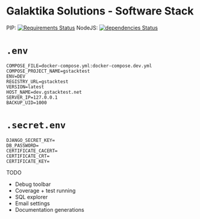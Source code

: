 #  Galaktika Solutions - Software Stack
PIP: [![Requirements Status](https://requires.io/github/galaktika-solutions/gStack/requirements.svg?branch=readme)](https://requires.io/galaktika-solutions/gStack/requirements/?branch=readme)
NodeJS: [![dependencies Status](https://david-dm.org/galaktika-solutions/gStack/status.svg?path=js_client)](https://david-dm.org/galaktika-solutions/gStack?path=js_client)

# `.env`
```env
COMPOSE_FILE=docker-compose.yml:docker-compose.dev.yml
COMPOSE_PROJECT_NAME=gstacktest
ENV=DEV
REGISTRY_URL=gstacktest
VERSION=latest
HOST_NAME=dev.gstacktest.net
SERVER_IP=127.0.0.1
BACKUP_UID=1000
```

# `.secret.env`
```env
DJANGO_SECRET_KEY=
DB_PASSWORD=
CERTIFICATE_CACERT=
CERTIFICATE_CRT=
CERTIFICATE_KEY=
```

TODO
- Debug toolbar
- Coverage + test running
- SQL explorer
- Email settings
- Documentation generations
